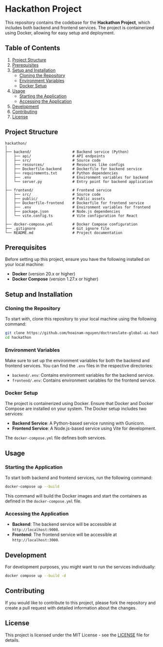 
# Hackathon Project

This repository contains the codebase for the **Hackathon Project**, which includes both backend and frontend services. The project is containerized using Docker, allowing for easy setup and deployment.

## Table of Contents

1. [Project Structure](#project-structure)
2. [Prerequisites](#prerequisites)
3. [Setup and Installation](#setup-and-installation)
   - [Cloning the Repository](#cloning-the-repository)
   - [Environment Variables](#environment-variables)
   - [Docker Setup](#docker-setup)
4. [Usage](#usage)
   - [Starting the Application](#starting-the-application)
   - [Accessing the Application](#accessing-the-application)
5. [Development](#development)
6. [Contributing](#contributing)
7. [License](#license)

## Project Structure

```plaintext
hackathon/
│
├── backend/                   # Backend service (Python)
│   ├── api/                   # API endpoints
│   ├── src/                   # Source code
│   ├── resources/             # Resources like configs
│   ├── Dockerfile-backend     # Dockerfile for backend service
│   ├── requirements.txt       # Python dependencies
│   ├── .env                   # Environment variables for backend
│   └── server.py              # Entry point for backend application
│
├── frontend/                  # Frontend service
│   ├── src/                   # Source code
│   ├── public/                # Public assets
│   ├── Dockerfile-frontend    # Dockerfile for frontend service
│   ├── .env                   # Environment variables for frontend
│   ├── package.json           # Node.js dependencies
│   └── vite.config.ts         # Vite configuration for React
│
├── docker-compose.yml         # Docker Compose configuration
├── .gitignore                 # Git ignore file
└── README.md                  # Project documentation
```

## Prerequisites

Before setting up this project, ensure you have the following installed on your local machine:

- **Docker** (version 20.x or higher)
- **Docker Compose** (version 1.27.x or higher)

## Setup and Installation

### Cloning the Repository

To start with, clone this repository to your local machine using the following command:

```bash
git clone https://github.com/hoainam-nguyen/doctranslate-global-ai-hackathon.git
cd hackathon
```

### Environment Variables

Make sure to set up the environment variables for both the backend and frontend services. You can find the `.env` files in the respective directories:

- `backend/.env`: Contains environment variables for the backend service.
- `frontend/.env`: Contains environment variables for the frontend service.

### Docker Setup

The project is containerized using Docker. Ensure that Docker and Docker Compose are installed on your system. The Docker setup includes two services:

- **Backend Service**: A Python-based service running with Gunicorn.
- **Frontend Service**: A Node.js-based service using Vite for development.

The `docker-compose.yml` file defines both services.

## Usage

### Starting the Application

To start both backend and frontend services, run the following command:

```bash
docker-compose up --build
```

This command will build the Docker images and start the containers as defined in the `docker-compose.yml` file.

### Accessing the Application

- **Backend**: The backend service will be accessible at `http://localhost:9000`.
- **Frontend**: The frontend service will be accessible at `http://localhost:3000`.

## Development

For development purposes, you might want to run the services individually:

```bash
docker compose up --build -d
```


## Contributing

If you would like to contribute to this project, please fork the repository and create a pull request with detailed information about the changes.

## License

This project is licensed under the MIT License - see the [LICENSE](LICENSE) file for details.
